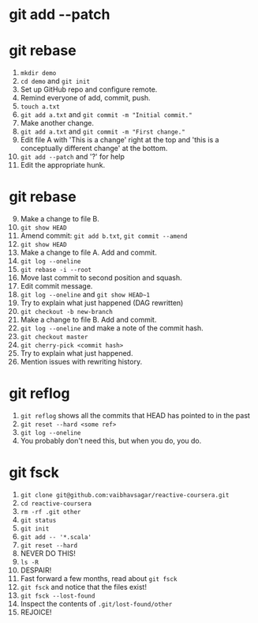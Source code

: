 # git add --patch

# git rebase

1. `mkdir demo`
2. `cd demo` and `git init`
3. Set up GitHub repo and configure remote.
4. Remind everyone of add, commit, push.
5. `touch a.txt`
6. `git add a.txt` and `git commit -m "Initial commit."`
7. Make another change.
8. `git add a.txt` and `git commit -m "First change."`
7. Edit file A with 'This is a change' right at the top and 'this is a conceptually different change' at the bottom.
8. `git add --patch` and '?' for help
10. Edit the appropriate hunk.

# git rebase

9. Make a change to file B.
10. `git show HEAD`
11. Amend commit: `git add b.txt`, `git commit --amend`
12. `git show HEAD`
13. Make a change to file A. Add and commit.
14. `git log --oneline`
15. `git rebase -i --root`
16. Move last commit to second position and squash.
17. Edit commit message.
18. `git log --oneline` and `git show HEAD~1`
19. Try to explain what just happened (DAG rewritten)
20. `git checkout -b new-branch`
21. Make a change to file B. Add and commit.
22. `git log --oneline` and make a note of the commit hash.
23. `git checkout master`
24. `git cherry-pick <commit hash>`
25. Try to explain what just happened.
26. Mention issues with rewriting history.

# git reflog
1. `git reflog` shows all the commits that HEAD has pointed to in the past
2. `git reset --hard <some ref>`
3. `git log --oneline`
4. You probably don't need this, but when you do, you do.

# git fsck

1. `git clone git@github.com:vaibhavsagar/reactive-coursera.git`
2. `cd reactive-coursera`
3. `rm -rf .git other`
4. `git status`
5. `git init`
6. `git add -- '*.scala'`
7. `git reset --hard`
8. NEVER DO THIS!
9. `ls -R`
10. DESPAIR!
11. Fast forward a few months, read about `git fsck`
12. `git fsck` and notice that the files exist!
13. `git fsck --lost-found`
14. Inspect the contents of `.git/lost-found/other`
15. REJOICE!


